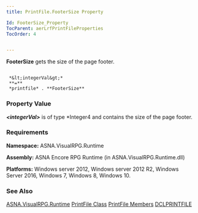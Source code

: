 ```yaml
---
title: PrintFile.FooterSize Property

Id: FooterSize_Property
TocParent: aerLrfPrintFileProperties
TocOrder: 4


---
```


**FooterSize** gets the size of the page footer. 

```

 *&lt;integerVal&gt;* 
 **=** 
 *printfile* . **FooterSize** 
```

### Property Value
***&lt;integerVal&gt;*** is of type *Integer4 and contains the size of the page footer. 

### Requirements
**Namespace:** ASNA.VisualRPG.Runtime 

**Assembly:** ASNA Encore RPG Runtime (in ASNA.VisualRPG.Runtime.dll) 

**Platforms:** Windows server 2012, Windows server 2012 R2, Windows Server 2016, Windows 7, Windows 8, Windows 10. 

### See Also
[ASNA.VisualRPG.Runtime](aerLrfRuntimeNamespace.html)
[PrintFile Class](aerLrfPrintFileClass.html)
[PrintFile Members](aerLrfPrintFileMembers.html)
[DCLPRINTFILE](DCLPRINTFILE.html) 
